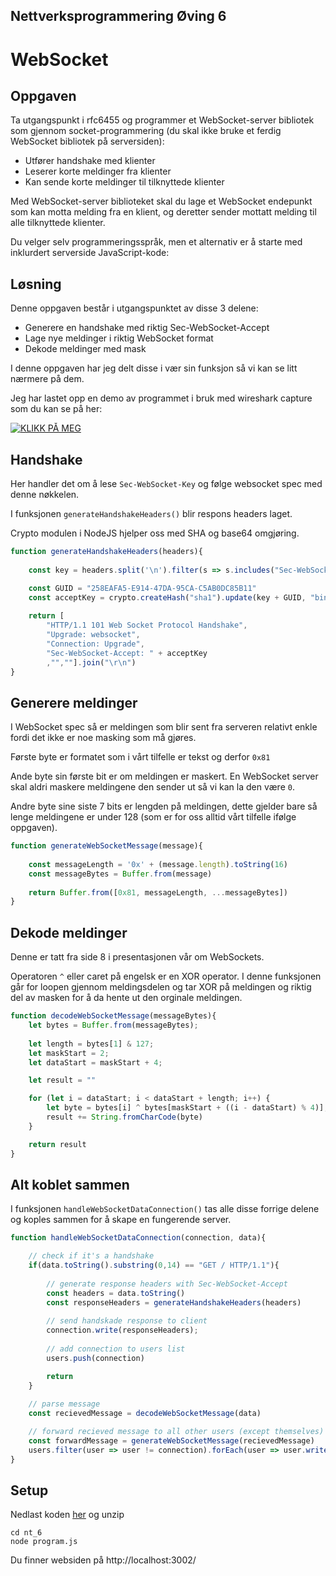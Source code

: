 ## Nettverksprogrammering Øving 6
# WebSocket



## Oppgaven
Ta utgangspunkt i  rfc6455 og programmer et WebSocket-server bibliotek som gjennom socket-programmering (du skal  ikke bruke et ferdig WebSocket bibliotek på serversiden):

- Utfører handshake med klienter
- Leserer korte meldinger fra klienter
- Kan sende korte meldinger til tilknyttede klienter


Med WebSocket-server biblioteket skal du lage et WebSocket endepunkt som kan motta melding fra en klient, og deretter sender mottatt melding til alle tilknyttede klienter.

Du velger selv programmeringsspråk, men et alternativ er å starte med inklurdert serverside JavaScript-kode:


## Løsning

Denne oppgaven består i utgangspunktet av disse 3 delene: 
- Generere en handshake med riktig Sec-WebSocket-Accept
- Lage nye meldinger i riktig WebSocket format
- Dekode meldinger med mask


I denne oppgaven har jeg delt disse i vær sin funksjon så vi kan se litt nærmere på dem.

Jeg har lastet opp en demo av programmet i bruk med wireshark capture som du kan se på her:

<!-- FALLBACK -->
<!-- [![IMAGE ALT TEXT HERE](https://img.youtube.com/vi/10aTuSiPAww/0.jpg)](https://www.youtube.com/watch?v=10aTuSiPAww) -->

[![KLIKK PÅ MEG](https://i.imgur.com/m2BOIAL.png)](https://www.youtube.com/watch?v=10aTuSiPAww)

## Handshake
Her handler det om å lese `Sec-WebSocket-Key` og følge websocket spec med denne nøkkelen.

I funksjonen `generateHandshakeHeaders()` blir respons headers laget.

Crypto modulen i NodeJS hjelper oss med SHA og base64 omgjøring.

```javascript
function generateHandshakeHeaders(headers){
    
    const key = headers.split('\n').filter(s => s.includes("Sec-WebSocket-Key"))[0].substring(19, 19+24)

    const GUID = "258EAFA5-E914-47DA-95CA-C5AB0DC85B11"
    const acceptKey = crypto.createHash("sha1").update(key + GUID, "binary").digest("base64");
        
    return [
        "HTTP/1.1 101 Web Socket Protocol Handshake",
        "Upgrade: websocket",
        "Connection: Upgrade",
        "Sec-WebSocket-Accept: " + acceptKey
        ,"",""].join("\r\n")
}
```

## Generere meldinger

I WebSocket spec så er meldingen som blir sent fra serveren relativt enkle fordi det ikke er noe masking som må gjøres.

Første byte er formatet som i vårt tilfelle er tekst og derfor `0x81`

Ande byte sin første bit er om meldingen er maskert. En WebSocket server skal aldri maskere meldingene den sender ut så vi kan la den være `0`.

Andre byte sine siste 7 bits er lengden på meldingen, dette gjelder bare så lenge meldingene er under 128 (som er for oss alltid vårt tilfelle ifølge oppgaven). 


```javascript
function generateWebSocketMessage(message){
    
    const messageLength = '0x' + (message.length).toString(16)
    const messageBytes = Buffer.from(message)
    
    return Buffer.from([0x81, messageLength, ...messageBytes])
}
```

## Dekode meldinger
Denne er tatt fra side 8 i presentasjonen vår om WebSockets.

Operatoren `^` eller caret på engelsk er en XOR operator.
I denne funksjonen går for loopen gjennom meldingsdelen og tar XOR på meldingen og riktig del av masken for å da hente ut den orginale meldingen.

```javascript
function decodeWebSocketMessage(messageBytes){
    let bytes = Buffer.from(messageBytes);
    
    let length = bytes[1] & 127;
    let maskStart = 2;
    let dataStart = maskStart + 4;

    let result = ""

    for (let i = dataStart; i < dataStart + length; i++) {
        let byte = bytes[i] ^ bytes[maskStart + ((i - dataStart) % 4)];
        result += String.fromCharCode(byte)
    }

    return result
}
```

## Alt koblet sammen
I funksjonen `handleWebSocketDataConnection()` tas alle disse forrige delene og koples sammen for å skape en fungerende server.

```javascript
function handleWebSocketDataConnection(connection, data){

    // check if it's a handshake
    if(data.toString().substring(0,14) == "GET / HTTP/1.1"){ 
        
        // generate response headers with Sec-WebSocket-Accept
        const headers = data.toString()
        const responseHeaders = generateHandshakeHeaders(headers)
        
        // send handskade response to client 
        connection.write(responseHeaders);
        
        // add connection to users list
        users.push(connection)

        return
    }
    
    // parse message
    const recievedMessage = decodeWebSocketMessage(data)

    // forward recieved message to all other users (except themselves)
    const forwardMessage = generateWebSocketMessage(recievedMessage)
    users.filter(user => user != connection).forEach(user => user.write(forwardMessage))
}
```



## Setup

Nedlast koden [her](https://downgit.github.io/#/home?url=https://github.com/Jesper-Hustad/assignments/tree/master/nt_2104/nt_6) og unzip

```
cd nt_6
node program.js
```

Du finner websiden på http://localhost:3002/
